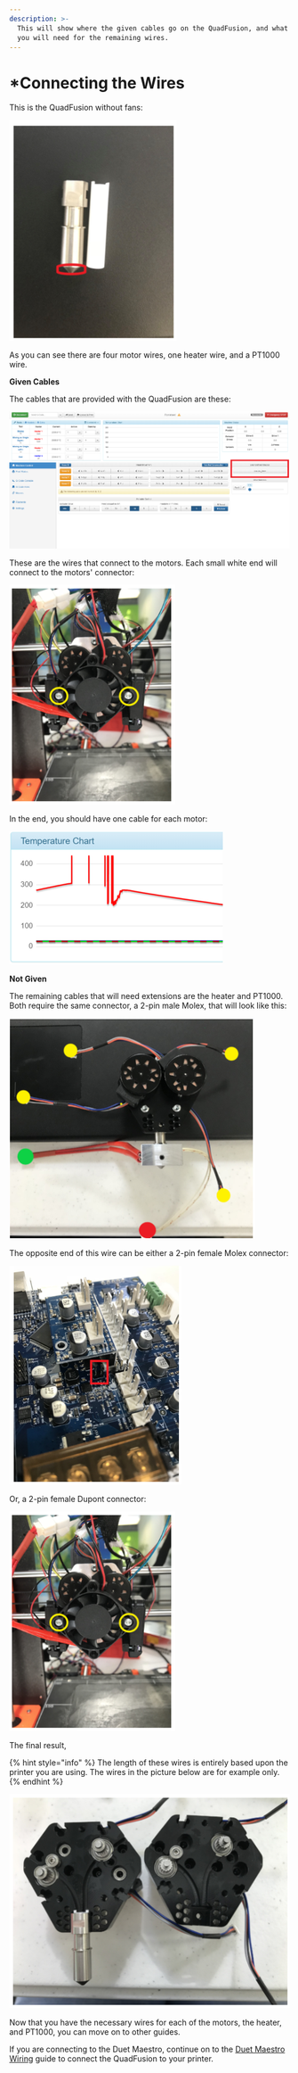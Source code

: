 ```yaml
---
description: >-
  This will show where the given cables go on the QuadFusion, and what cables
  you will need for the remaining wires.
---
```


# \*Connecting the Wires

This is the QuadFusion without fans:

![](../.gitbook/assets/image%20%2852%29.png)

As you can see there are four motor wires, one heater wire, and a PT1000 wire.

**Given Cables** 

The cables that are provided with the QuadFusion are these:

![](../.gitbook/assets/image%20%2810%29.png)

These are the wires that connect to the motors. Each small white end will connect to the motors' connector:

![](../.gitbook/assets/image%20%2815%29.png)

In the end, you should have one cable for each motor:

![](../.gitbook/assets/image%20%2837%29.png)

**Not Given** 

The remaining cables that will need extensions are the heater and PT1000. Both require the same connector, a 2-pin male Molex, that will look like this:

![](../.gitbook/assets/image%20%283%29.png)

The opposite end of this wire can be either a 2-pin female Molex connector:

![](../.gitbook/assets/image%20%2824%29.png)

Or, a 2-pin female Dupont connector:

![](../.gitbook/assets/image%20%2818%29.png)

The final result,

{% hint style="info" %}
The length of these wires is entirely based upon the printer you are using. The wires in the picture below are for example only.
{% endhint %}

![](../.gitbook/assets/image%20%2841%29.png)

Now that you have the necessary wires for each of the motors, the heater, and PT1000, you can move on to other guides. 

If you are connecting to the Duet Maestro, continue on to the [Duet Maestro Wiring](../electrical-guides/duet-maestro-wiring.md) guide to connect the QuadFusion to your printer.


